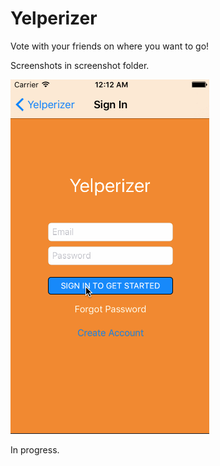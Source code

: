 # Yelperizer
Vote with your friends on where you want to go!

Screenshots in screenshot folder.

![alt tag](Screenshots/main.gif)

In progress.
